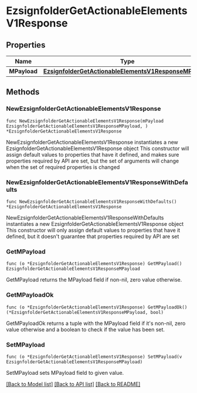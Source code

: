 # EzsignfolderGetActionableElementsV1Response

## Properties

Name | Type | Description | Notes
------------ | ------------- | ------------- | -------------
**MPayload** | [**EzsignfolderGetActionableElementsV1ResponseMPayload**](EzsignfolderGetActionableElementsV1ResponseMPayload.md) |  | 

## Methods

### NewEzsignfolderGetActionableElementsV1Response

`func NewEzsignfolderGetActionableElementsV1Response(mPayload EzsignfolderGetActionableElementsV1ResponseMPayload, ) *EzsignfolderGetActionableElementsV1Response`

NewEzsignfolderGetActionableElementsV1Response instantiates a new EzsignfolderGetActionableElementsV1Response object
This constructor will assign default values to properties that have it defined,
and makes sure properties required by API are set, but the set of arguments
will change when the set of required properties is changed

### NewEzsignfolderGetActionableElementsV1ResponseWithDefaults

`func NewEzsignfolderGetActionableElementsV1ResponseWithDefaults() *EzsignfolderGetActionableElementsV1Response`

NewEzsignfolderGetActionableElementsV1ResponseWithDefaults instantiates a new EzsignfolderGetActionableElementsV1Response object
This constructor will only assign default values to properties that have it defined,
but it doesn't guarantee that properties required by API are set

### GetMPayload

`func (o *EzsignfolderGetActionableElementsV1Response) GetMPayload() EzsignfolderGetActionableElementsV1ResponseMPayload`

GetMPayload returns the MPayload field if non-nil, zero value otherwise.

### GetMPayloadOk

`func (o *EzsignfolderGetActionableElementsV1Response) GetMPayloadOk() (*EzsignfolderGetActionableElementsV1ResponseMPayload, bool)`

GetMPayloadOk returns a tuple with the MPayload field if it's non-nil, zero value otherwise
and a boolean to check if the value has been set.

### SetMPayload

`func (o *EzsignfolderGetActionableElementsV1Response) SetMPayload(v EzsignfolderGetActionableElementsV1ResponseMPayload)`

SetMPayload sets MPayload field to given value.



[[Back to Model list]](../README.md#documentation-for-models) [[Back to API list]](../README.md#documentation-for-api-endpoints) [[Back to README]](../README.md)


